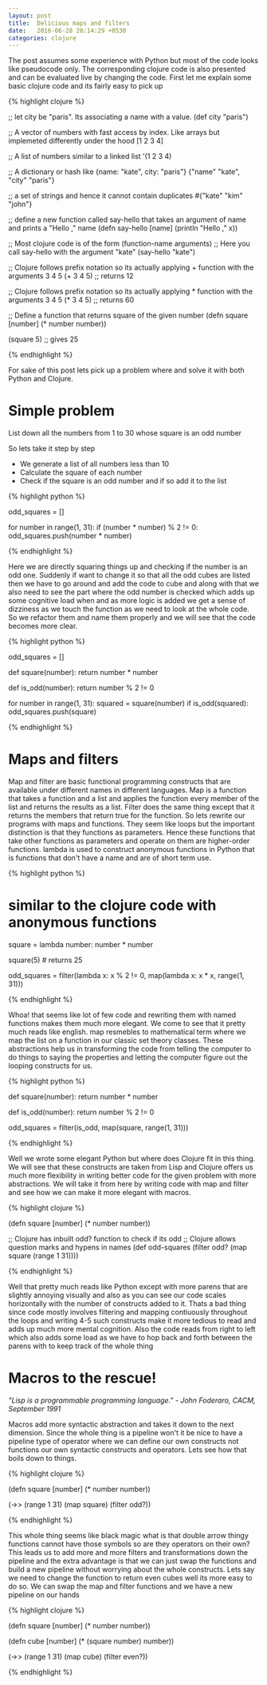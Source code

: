 ```yaml
---
layout: post
title:  Delicious maps and filters
date:   2016-06-28 20:14:29 +0530
categories: clojure
---
```


The post assumes some experience with Python but most of the code looks like pseudocode only. The corresponding clojure code is also presented and can be evaluated live by changing the code. First let me explain some basic clojure code and its fairly easy to pick up

{% highlight clojure %}

;; let city be "paris". Its associating a name with a value.
(def city "paris")

;; A vector of numbers with fast access by index. Like arrays but implemeted differently under the hood
[1 2 3 4]

;; A list of numbers similar to a linked list
'(1 2 3 4)

;; A dictionary or hash like {name: "kate", city: "paris"}
{"name" "kate", "city" "paris"}

;; a set of strings and hence it cannot contain duplicates
#{"kate" "kim" "john"}

;; define a new function called say-hello that takes an argument of name and prints a "Hello ," name
(defn say-hello [name]
  (println "Hello ," x))

;; Most clojure code is of the form (function-name arguments)
;; Here you call say-hello with the argument "kate"
(say-hello "kate")

;; Clojure follows prefix notation so its actually applying + function with the arguments 3 4 5
(+ 3 4 5) ;; returns 12

;; Clojure follows prefix notation so its actually applying * function with the arguments 3 4 5
(* 3 4 5) ;; returns 60

;; Define a function that returns square of the given number
(defn square [number]
      (* number number))

(square 5) ;; gives 25

{%  endhighlight %}

For sake of this post lets pick up a problem where and solve it with both Python and Clojure.

# Simple problem

List down all the numbers from 1 to 30 whose square is an odd number

So lets take it step by step

- We generate a list of all numbers less than 10
- Calculate the square of each number
- Check if the square is an odd number and if so add it to the list

{% highlight python %}

odd_squares = []

for number in range(1, 31):
    if (number * number) % 2 != 0:
        odd_squares.push(number * number)

{% endhighlight %}

Here we are directly squaring things up and checking if the number is an odd one. Suddenly if want to change
it so that all the odd cubes are listed then we have to go around and add the code to cube and along with that
we also need to see the part where the odd number is checked which adds up some cognitive load when and as more
logic is added we get a sense of dizziness as we touch the function as we need to look at the whole code. So we
refactor them and name them properly and we will see that the code becomes more clear.

{% highlight python %}

odd_squares = []

def square(number):
    return number * number

def is_odd(number):
    return number % 2 != 0

for number in range(1, 31):
    squared = square(number)
    if is_odd(squared):
        odd_squares.push(square)

{% endhighlight %}

# Maps and filters

Map and filter are basic functional programming constructs that are available under different names in different languages.
Map is a function that takes a function and a list and applies the function every member of the list and returns the results
as a list. Filter does the same thing except that it returns the members that return true for the function. So lets rewrite
our programs with maps and functions. They seem like loops but the important distinction is that they functions as parameters.
Hence these functions that take other functions as parameters and operate on them are higher-order functions. lambda is used
to construct anonymous functions in Python that is functions that don't have a name and are of short term use.

{% highlight python %}

# similar to the clojure code with anonymous functions
square = lambda number: number * number

square(5) # returns 25

odd_squares = filter(lambda x: x % 2 != 0, map(lambda x: x * x, range(1, 31)))

{% endhighlight %}

Whoa! that seems like lot of few code and rewriting them with named functions makes them much more elegant. We come to
see that it pretty much reads like english. map resmebles to mathematical term where we map the list on a function in our
classic set theory classes. These abstractions help us in transforming the code from telling the computer to do things to
saying the properties and letting the computer figure out the looping constructs for us.

{% highlight python %}

def square(number):
    return number * number

def is_odd(number):
    return number % 2 != 0

odd_squares = filter(is_odd, map(square, range(1, 31)))

{% endhighlight %}

Well we wrote some elegant Python but where does Clojure fit in this thing. We will see that these constructs are taken from Lisp
and Clojure offers us much more flexibility in writing better code for the given problem with more abstractions. We will take it from here
by writing code with map and filter and see how we can make it more elegant with macros.

{% highlight clojure %}

(defn square [number]
  (* number number))

;; Clojure has inbuilt odd? function to check if its odd
;; Clojure allows question marks and hypens in names
(def odd-squares (filter odd? (map square (range 1 31))))

{% endhighlight %}

Well that pretty much reads like Python except with more parens that are slightly annoying visually and also as you can see our code scales horizontally with the number of constructs added to it. Thats a bad thing since code mostly involves filtering and mapping contiuously throughout the loops and writing 4-5 such constructs make it more tedious to read and adds up much more mental cognition.
Also the code reads from right to left which also adds some load as we have to hop back and forth between the parens with to keep track
of the whole thing

# Macros to the rescue!

*"Lisp is a programmable programming language." - John Foderaro, CACM, September 1991*

Macros add more syntactic abstraction and takes it down to the next dimension. Since the whole thing is a pipeline won't it be nice to have a pipeline type of operator where we can define our own constructs not functions our own syntactic constructs and operators. Lets see
how that boils down to things.

{% highlight clojure %}

(defn square [number]
  (* number number))

(->> (range 1 31)
     (map square)
     (filter odd?))

{% endhighlight %}

This whole thing seems like black magic what is that double arrow thingy functions cannot have those symbols so are they operators on their own? This leads us to add more and more filters and transformations down the pipeline and the extra advantage is that we can just swap the functions and build a new pipeline without worrying about the whole constructs. Lets say we need to change the function to return even cubes well its more easy to do so. We can swap the map and filter functions and we have a new pipeline on our hands

{% highlight clojure %}

(defn square [number]
  (* number number))

(defn cube [number]
  (* (square number) number))

(->> (range 1 31)
     (map cube)
     (filter even?))

{% endhighlight %}

